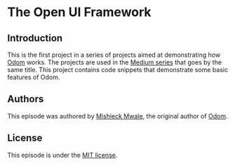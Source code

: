 # The Open UI Framework

## Introduction

This is the first project in a series of projects aimed at demonstrating how [Odom](https://github.com/riu-web/odom) works. The projects are used in the [Medium series]() that goes by the same title. This project contains code snippets that demonstrate some basic features of Odom.

## Authors

This episode was authored by [Mishieck Mwale](https://github.com/Mishieck), the original author of [Odom](https://github.com/riu-web/odom).

## License

This episode is under the [MIT license](https://choosealicense.com/licenses/mit/).
